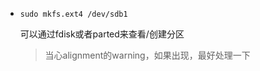 



* `sudo mkfs.ext4 /dev/sdb1`

  可以通过fdisk或者parted来查看/创建分区

  > 当心alignment的warning，如果出现，最好处理一下



